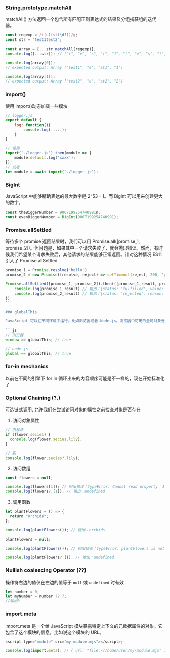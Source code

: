 ### String.prototype.matchAll

matchAll() 方法返回一个包含所有匹配正则表达式的结果及分组捕获组的迭代器。

```js
const regexp = /t(e)(st(\d?))/g;
const str = "test1test2";

const array = [...str.matchAll(regexp)];
console.log([...str]); // ["t", "e", "s", "t", "1", "t", "e", "s", "t", "2"]

console.log(array[0]);
// expected output: Array ["test1", "e", "st1", "1"]

console.log(array[1]);
// expected output: Array ["test2", "e", "st2", "2"]
```

### import()

使用 import()动态加载一些模块

```js
// logger.js
export default {
    log: function(){
        console.log(.....);
    }
}

// 使用
import('./logger.js').then(module => {
    module.default.log('xxxx');
});
// 或者
let module = await import('./logger.js');
```

### BigInt

JavaScript 中能够精确表达的最大数字是 2^53 - 1。而 BigInt 可以用来创建更大的数字。

```js
const theBiggerNumber = 9007199254740991n;
const evenBiggerNumber = BigInt(9007199254740991);
```

### Promise.allSettled

等待多个 promise 返回结果时，我们可以用 Promise.all([promise_1, promise_2])。但问题是，如果其中一个请求失败了，就会抛出错误。然而，有时候我们希望某个请求失败后，其他请求的结果能够正常返回。针对这种情况 ES11 引入了 Promise.allSettled

````js
promise_1 = Promise.resolve('hello')
promise_2 = new Promise((resolve, reject) => setTimeout(reject, 200, 'problem'))

Promise.allSettled([promise_1, promise_2]).then(([promise_1_result, promise_2_result]) => {
    console.log(promise_1_result) // 输出：{status: 'fulfilled', value: 'hello'}
    console.log(promise_2_result) // 输出：{status: 'rejected', reason: 'problem'}
})
```

### globalThis

JavaScript 可以在不同环境中运行，比如浏览器或者 Node.js。浏览器中可用的全局对象是变量 window，但在 Node.js 中是一个叫做 global 的对象。为了在不同环境中都使用统一的全局对象，引入了 globalThis 。

```js
// 浏览器
window == globalThis; // true

// node.js
global == globalThis; // true
````

### for-in mechanics

以前在不同的引擎下 for in 循环出来的内容顺序可能是不一样的，现在开始标准化了

### Optional Chaining (?.)

可选链式调用, 允许我们在尝试访问对象的属性之前检查对象是否存在

1. 访问对象属性

```js
// 旧写法
if (flower.secies) {
  console.log(flower.secies.lily);
}

// 新
console.log(flower.secies?.lily);
```

2. 访问数组

```js
const flowers = null;

console.log(flowers[1]); // 抛出错误：TypeError: Cannot read property '1' of null
console.log(flowers?.[1]); // 输出：undefined
```

3. 调用函数

```js
let plantFlowers = () => {
  return "orchids";
};

console.log(plantFlowers()); // 输出：orchids

plantFlowers = null;

console.log(plantFlowers()); // 抛出错误：TypeError: plantFlowers is not a function

console.log(plantFlowers?.()); // 输出：undefined
```

### Nullish coalescing Operator (??)

操作符右边的值仅在左边的值等于 `null` 或 `undefined` 时有效

```js
let number = 0;
let myNumber = number ?? 7;
//输出0
```

### import.meta

import.meta 是一个给 JavaScript 模块暴露特定上下文的元数据属性的对象。它包含了这个模块的信息，比如说这个模块的 URL。

```js
<script type="module" src="my-module.mjs"></script>;

console.log(import.meta); // { url: "file:///home/user/my-module.mjs" }
```

